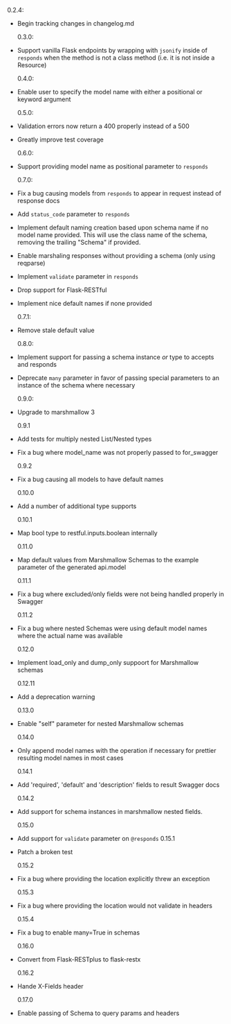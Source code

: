 0.2.4:

- Begin tracking changes in changelog.md

  0.3.0:

- Support vanilla Flask endpoints by wrapping with `jsonify` inside of `responds` when the method is not a class method (i.e. it is not inside a Resource)

  0.4.0:

- Enable user to specify the model name with either a positional or keyword argument

  0.5.0:

- Validation errors now return a 400 properly instead of a 500
- Greatly improve test coverage

  0.6.0:

- Support providing model name as positional parameter to `responds`

  0.7.0:

- Fix a bug causing models from `responds` to appear in request instead of response docs
- Add `status_code` parameter to `responds`
- Implement default naming creation based upon schema name if no model name provided. This will use the class name of the schema, removing the trailing "Schema" if provided.
- Enable marshaling responses without providing a schema (only using reqparse)
- Implement `validate` parameter in `responds`
- Drop support for Flask-RESTful
- Implement nice default names if none provided

  0.7.1:

- Remove stale default value

  0.8.0:

- Implement support for passing a schema instance _or_ type to accepts and responds
- Deprecate `many` parameter in favor of passing special parameters to an instance of the schema where necessary

  0.9.0:

- Upgrade to marshmallow 3

  0.9.1

- Add tests for multiply nested List/Nested types
- Fix a bug where model_name was not properly passed to for_swagger

  0.9.2

- Fix a bug causing all models to have default names

  0.10.0

- Add a number of additional type supports

  0.10.1

- Map bool type to restful.inputs.boolean internally

  0.11.0

- Map default values from Marshmallow Schemas to the example parameter of the generated api.model

  0.11.1

- Fix a bug where excluded/only fields were not being handled properly in Swagger

  0.11.2

- Fix a bug where nested Schemas were using default model names where the actual name was available

  0.12.0

- Implement load_only and dump_only suppoort for Marshmallow schemas

  0.12.11

- Add a deprecation warning

  0.13.0

- Enable "self" parameter for nested Marshmallow schemas 

  0.14.0

- Only append model names with the operation if necessary for prettier resulting model names in most cases

  0.14.1

- Add 'required', 'default' and 'description' fields to result Swagger docs

  0.14.2

- Add support for schema instances in marshmallow nested fields. 

  0.15.0

- Add support for `validate` parameter on `@responds`
  0.15.1

- Patch a broken test

  0.15.2

- Fix a bug where providing the location explicitly threw an exception
  
  0.15.3

- Fix a bug where providing the location would not validate in headers

  0.15.4

- Fix a bug to enable many=True in schemas

  0.16.0

- Convert from Flask-RESTplus to flask-restx

  0.16.2

- Hande X-Fields header 

  0.17.0

- Enable passing of Schema to query params and headers
